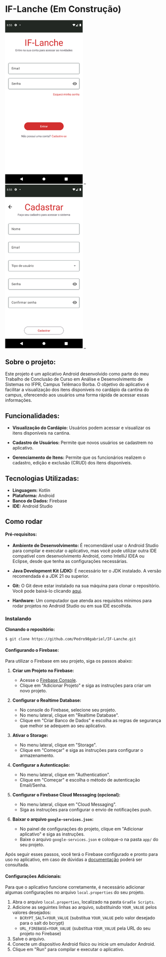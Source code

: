 # IF-Lanche (Em Construção)

<img src="https://github.com/Pedro98gabriel/IF-Lanche/blob/master/imagens/tela_login.png" width="250" /> _
<img src="https://github.com/Pedro98gabriel/IF-Lanche/blob/master/imagens/tela_cadastro.png" width="250" /> _

## Sobre o projeto:
Este projeto é um aplicativo Android desenvolvido como parte do meu Trabalho de Conclusão de Curso em Análise e Desenvolvimento de Sistemas no IFPR, Campus Telêmaco Borba. O objetivo do aplicativo é facilitar a visualização dos itens disponíveis no cardápio da cantina do campus, oferecendo aos usuários uma forma rápida de acessar essas informações.

## Funcionalidades:
- **Visualização do Cardápio:** Usuários podem acessar e visualizar os itens disponíveis na cantina.

- **Cadastro de Usuários:** Permite que novos usuários se cadastrem no aplicativo.

- **Gerenciamento de Itens:** Permite que os funcionários realizem o cadastro, edição e exclusão (CRUD) dos itens disponíveis.

## Tecnologias Utilizadas:
- **Linguagem:** Kotlin
- **Plataforma:** Android
- **Banco de Dados:** Firebase
- **IDE:** Android Studio
  
## Como rodar

#### Pré-requisitos:

- **Ambiente de Desenvolvimento:** É recomendável usar o Android Studio para compilar e executar o aplicativo, mas você pode utilizar outra IDE compatível com desenvolvimento Android, como IntelliJ IDEA ou Eclipse, desde que tenha as configurações necessárias.

- **Java Development Kit (JDK):** É necessário ter o JDK instalado. A versão recomendada é a JDK 21 ou superior.

- **Git:** O Git deve estar instalado na sua máquina para clonar o repositório. Você pode baixá-lo clicando [aqui](https://git-scm.com/).

- **Hardware:** Um computador que atenda aos requisitos mínimos para rodar projetos no Android Studio ou em sua IDE escolhida.

### Instalando

**Clonando o repositório:**

```
$ git clone https://github.com/Pedro98gabriel/IF-Lanche.git
```

#### Configurando o Firebase:

Para utilizar o Firebase em seu projeto, siga os passos abaixo:

1. **Criar um Projeto no Firebase:**
   - Acesse o [Firebase Console](https://console.firebase.google.com/).
   - Clique em "Adicionar Projeto" e siga as instruções para criar um novo projeto.

2. **Configurar o Realtime Database:**
   - No console do Firebase, selecione seu projeto.
   - No menu lateral, clique em "Realtime Database".
   - Clique em "Criar Banco de Dados" e escolha as regras de segurança que melhor se adequem ao seu aplicativo.

3. **Ativar o Storage:**
   - No menu lateral, clique em "Storage".
   - Clique em "Começar" e siga as instruções para configurar o armazenamento.

4. **Configurar a Autenticação:**
   - No menu lateral, clique em "Authentication".
   - Clique em "Começar" e escolha o método de autenticação Email/Senha.

5. **Configurar o Firebase Cloud Messaging (opcional):**
   - No menu lateral, clique em "Cloud Messaging".
   - Siga as instruções para configurar o envio de notificações push.

6. **Baixar o arquivo `google-services.json`:**
   - No painel de configurações do projeto, clique em "Adicionar aplicativo" e siga as instruções.
   - Baixe o arquivo `google-services.json` e coloque-o na pasta `app/` do seu projeto.

Após seguir esses passos, você terá o Firebase configurado e pronto para uso no aplicativo, em caso de dúvidas a [documentação](https://firebase.google.com/docs/android/setup?hl=pt) poderá ser consultada.

#### Configurações Adicionais:

Para que o aplicativo funcione corretamente, é necessário adicionar algumas configurações no arquivo `local.properties` do seu projeto.

1. Abra o arquivo `local.properties`, localizado na pasta `Gradle Scripts`.
2. Adicione as seguintes linhas ao arquivo, substituindo `YOUR_VALUE` pelos valores desejados:
   - `BCRYPT_SALT=YOUR_VALUE` (substitua `YOUR_VALUE` pelo valor desejado para o salt do bcrypt)
   - `URL_FIREBASE=YOUR_VALUE` (substitua `YOUR_VALUE` pela URL do seu projeto no Firebase)
3. Salve o arquivo.
4. Conecte um dispositivo Android físico ou inicie um emulador Android.
5. Clique em "Run" para compilar e executar o aplicativo.
